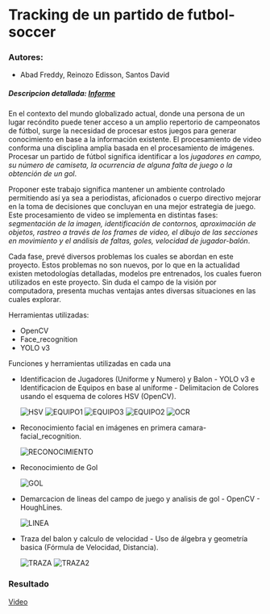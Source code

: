 # Tracking de un partido de futbol-soccer
### Autores: 
- Abad Freddy, Reinozo Edisson, Santos David

##### Descripcion detallada: [Informe](www.google.com)

En el contexto del mundo globalizado actual, donde una persona de un lugar recóndito puede tener acceso a un amplio repertorio de campeonatos de fútbol, surge la necesidad de procesar estos juegos para generar conocimiento en base a la información existente. El procesamiento de video conforma una disciplina amplia basada en el procesamiento de imágenes. Procesar un partido de fútbol significa identificar a los *jugadores en campo, su número de camiseta, la ocurrencia de alguna falta de juego o la obtención de un gol*. 

Proponer este trabajo significa mantener un ambiente controlado permitiendo así ya sea a periodistas, aficionados o cuerpo directivo mejorar en la toma de decisiones que concluyan en una mejor estrategia de juego. Este procesamiento de video se implementa en distintas fases: *segmentación de la imagen, identificación de contornos, aproximación de objetos, rastreo a través de los frames de video, el dibujo de las secciones en movimiento y el análisis de faltas, goles, velocidad de jugador-balón*. 

Cada fase, prevé diversos problemas los cuales se abordan en este proyecto. Estos problemas no son nuevos, por lo que en la actualidad existen metodologías detalladas, modelos pre entrenados, los cuales fueron utilizados en este proyecto. Sin duda el campo de la visión por computadora, presenta muchas ventajas antes diversas situaciones en las cuales explorar.

Herramientas utilizadas: 
- OpenCV
- Face_recognition
- YOLO v3

Funciones y herramientas utilizadas en cada una
- Identificacion de Jugadores (Uniforme y Numero) y Balon - YOLO v3 e Identificacion de Equipos en base al uniforme - Delimitacion de Colores usando el esquema de colores HSV (OpenCV).

  ![HSV](https://user-images.githubusercontent.com/38579765/87358132-cbfee780-c52a-11ea-9a74-dce5b913afec.png)
  ![EQUIPO1](https://user-images.githubusercontent.com/38579765/87358199-f05ac400-c52a-11ea-8890-c687a965468d.png)
  ![EQUIPO3](https://user-images.githubusercontent.com/38579765/87358214-f51f7800-c52a-11ea-9eaf-809124471ad9.png)
  ![EQUIPO2](https://user-images.githubusercontent.com/38579765/87358215-f650a500-c52a-11ea-9bb5-b2bcdfe90319.png)
  ![OCR](https://user-images.githubusercontent.com/38579765/87358316-28620700-c52b-11ea-90be-c45b26372893.png)
  
- Reconocimiento facial en imágenes en primera camara- facial_recognition.
  
  ![RECONOCIMIENTO](https://user-images.githubusercontent.com/38579765/87358309-239d5300-c52b-11ea-9c8a-83171ff81d4e.png)
  
- Reconocimiento de Gol
  
  ![GOL](https://user-images.githubusercontent.com/38579765/87358288-1a13eb00-c52b-11ea-89b7-e27e204bbcb9.png)

- Demarcacion de lineas del campo de juego y analisis de gol - OpenCV - HoughLines.
  
  ![LINEA](https://user-images.githubusercontent.com/38579765/87358300-1ed89f00-c52b-11ea-9da3-43533d03f347.png)

- Traza del balon y calculo de velocidad - Uso de álgebra y geometría basica (Fórmula de Velocidad, Distancia).
  
  ![TRAZA](https://user-images.githubusercontent.com/38579765/87358313-26984380-c52b-11ea-931a-15782ba8ba12.png)
  ![TRAZA2](https://user-images.githubusercontent.com/38579765/87358521-9d354100-c52b-11ea-9b44-0ee3bf5fc3cb.png)

### Resultado
[Video](https://streamable.com/e/ins44d)
